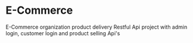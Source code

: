 # E-Commerce
E-Commerce organization product delivery Restful Api project with admin login, customer login and product selling Api's









```
